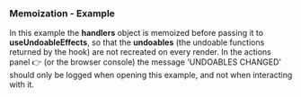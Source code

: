 ### Memoization - Example

In this example the **handlers** object is memoized before passing it to **useUndoableEffects**, so that the **undoables** (the undoable functions returned by the hook) are not recreated on every render. In the actions panel 👉 (or the browser console) the message 'UNDOABLES CHANGED' should only be logged when opening this example, and not when interacting with it.
